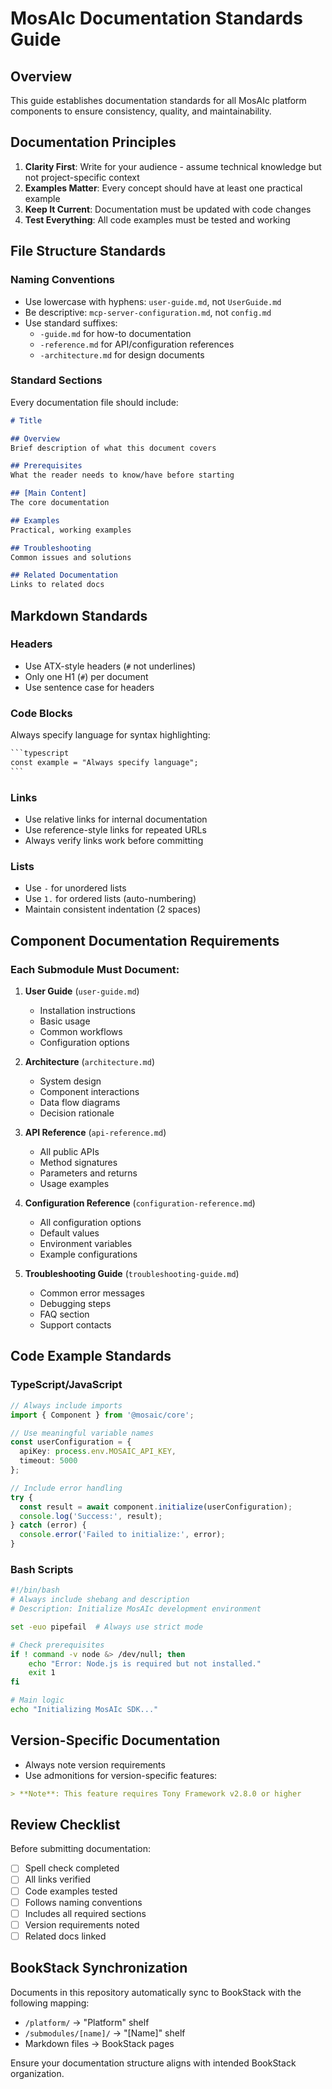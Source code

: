 # MosAIc Documentation Standards Guide

## Overview

This guide establishes documentation standards for all MosAIc platform components to ensure consistency, quality, and maintainability.

## Documentation Principles

1. **Clarity First**: Write for your audience - assume technical knowledge but not project-specific context
2. **Examples Matter**: Every concept should have at least one practical example
3. **Keep It Current**: Documentation must be updated with code changes
4. **Test Everything**: All code examples must be tested and working

## File Structure Standards

### Naming Conventions
- Use lowercase with hyphens: `user-guide.md`, not `UserGuide.md`
- Be descriptive: `mcp-server-configuration.md`, not `config.md`
- Use standard suffixes:
  - `-guide.md` for how-to documentation
  - `-reference.md` for API/configuration references
  - `-architecture.md` for design documents

### Standard Sections
Every documentation file should include:

```markdown
# Title

## Overview
Brief description of what this document covers

## Prerequisites  
What the reader needs to know/have before starting

## [Main Content]
The core documentation

## Examples
Practical, working examples

## Troubleshooting
Common issues and solutions

## Related Documentation
Links to related docs
```

## Markdown Standards

### Headers
- Use ATX-style headers (`#` not underlines)
- Only one H1 (`#`) per document
- Use sentence case for headers

### Code Blocks
Always specify language for syntax highlighting:
```markdown
​```typescript
const example = "Always specify language";
​```
```

### Links
- Use relative links for internal documentation
- Use reference-style links for repeated URLs
- Always verify links work before committing

### Lists
- Use `-` for unordered lists
- Use `1.` for ordered lists (auto-numbering)
- Maintain consistent indentation (2 spaces)

## Component Documentation Requirements

### Each Submodule Must Document:

1. **User Guide** (`user-guide.md`)
   - Installation instructions
   - Basic usage
   - Common workflows
   - Configuration options

2. **Architecture** (`architecture.md`)
   - System design
   - Component interactions
   - Data flow diagrams
   - Decision rationale

3. **API Reference** (`api-reference.md`)
   - All public APIs
   - Method signatures
   - Parameters and returns
   - Usage examples

4. **Configuration Reference** (`configuration-reference.md`)
   - All configuration options
   - Default values
   - Environment variables
   - Example configurations

5. **Troubleshooting Guide** (`troubleshooting-guide.md`)
   - Common error messages
   - Debugging steps
   - FAQ section
   - Support contacts

## Code Example Standards

### TypeScript/JavaScript
```typescript
// Always include imports
import { Component } from '@mosaic/core';

// Use meaningful variable names
const userConfiguration = {
  apiKey: process.env.MOSAIC_API_KEY,
  timeout: 5000
};

// Include error handling
try {
  const result = await component.initialize(userConfiguration);
  console.log('Success:', result);
} catch (error) {
  console.error('Failed to initialize:', error);
}
```

### Bash Scripts
```bash
#!/bin/bash
# Always include shebang and description
# Description: Initialize MosAIc development environment

set -euo pipefail  # Always use strict mode

# Check prerequisites
if ! command -v node &> /dev/null; then
    echo "Error: Node.js is required but not installed."
    exit 1
fi

# Main logic
echo "Initializing MosAIc SDK..."
```

## Version-Specific Documentation

- Always note version requirements
- Use admonitions for version-specific features:

```markdown
> **Note**: This feature requires Tony Framework v2.8.0 or higher
```

## Review Checklist

Before submitting documentation:

- [ ] Spell check completed
- [ ] All links verified
- [ ] Code examples tested
- [ ] Follows naming conventions
- [ ] Includes all required sections
- [ ] Version requirements noted
- [ ] Related docs linked

## BookStack Synchronization

Documents in this repository automatically sync to BookStack with the following mapping:

- `/platform/` → "Platform" shelf
- `/submodules/[name]/` → "[Name]" shelf
- Markdown files → BookStack pages

Ensure your documentation structure aligns with intended BookStack organization.